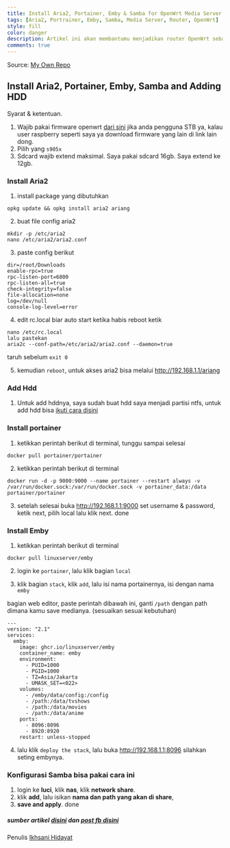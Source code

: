 ```yaml
---
title: Install Aria2, Portainer, Emby & Samba for OpenWrt Media Server
tags: [Aria2, Portrainer, Emby, Samba, Media Server, Router, OpenWrt]
style: fill
color: danger
description: Artikel ini akan membantumu menjadikan router OpenWrt sebagai server media streaming.
comments: true
---
```


Source: [My Own Repo](https://github.com/helmiau/openwrt-config/blob/main/others/aria2.md#install-aria2-portainer-emby-samba-and-adding-hdd)

## Install Aria2, Portainer, Emby, Samba and Adding HDD
Syarat & ketentuan.
1. Wajib pakai firmware openwrt [dari sini](https://github.com/ophub/amlogic-s9xxx-openwrt) jika anda pengguna STB ya, kalau user raspberry seperti saya ya download firmware yang lain di link lain dong.
2. Pilih yang ```s905x```
3. Sdcard wajib extend maksimal. Saya pakai sdcard 16gb. Saya extend ke 12gb.

### Install Aria2
1. install package yang dibutuhkan
```
opkg update && opkg install aria2 ariang
```
2. buat file config aria2
```
mkdir -p /etc/aria2
nano /etc/aria2/aria2.conf
```
3. paste config berikut
```
dir=/root/Downloads
enable-rpc=true
rpc-listen-port=6800
rpc-listen-all=true
check-integrity=false
file-allocation=none
log=/dev/null
console-log-level=error
```
4. edit rc.local biar auto start ketika habis reboot ketik
```
nano /etc/rc.local
lalu pastekan
aria2c --conf-path=/etc/aria2/aria2.conf --daemon=true
```
taruh sebelum ```exit 0```

5. kemudian ```reboot```, untuk akses aria2 bisa melalui http://192.168.1.1/ariang

### Add Hdd
1. Untuk add hddnya, saya sudah buat hdd saya menjadi partisi ntfs, untuk add hdd bisa [ikuti cara disini](https://openwrt.org/docs/guide-user/storage/writable_ntfs)

### Install portainer
1. ketikkan perintah berikut di terminal, tunggu sampai selesai
```
docker pull portainer/portainer
```
2. ketikkan perintah berikut di terminal
```
docker run -d -p 9000:9000 --name portainer --restart always -v /var/run/docker.sock:/var/run/docker.sock -v portainer_data:/data portainer/portainer
```
3. setelah selesai buka http://192.168.1.1:9000 set username & password, ketik next, pilih local lalu klik next. done

### Install Emby
1. ketikkan perintah berikut di terminal
```
docker pull linuxserver/emby
```
2. login ke ```portainer```, lalu klik bagian ```local```

4. klik bagian ```stack```, klik ```add```, lalu isi nama portainernya, isi dengan nama ```emby```

bagian web editor, paste perintah dibawah ini, ganti ```/path``` dengan path dimana kamu save medianya. (sesuaikan sesuai kebutuhan)

```
---
version: "2.1"
services:
  emby:
    image: ghcr.io/linuxserver/emby
    container_name: emby
    environment:
      - PUID=1000
      - PGID=1000
      - TZ=Asia/Jakarta
      - UMASK_SET=<022>
    volumes:
      - /emby/data/config:/config
      - /path:/data/tvshows
      - /path:/data/movies
      - /path:/data/anime
    ports:
      - 8096:8096
      - 8920:8920
    restart: unless-stopped
 ```

 4. lalu klik ```deploy the stack```, lalu buka http://192.168.1.1:8096 silahkan seting embynya.


### Konfigurasi Samba bisa pakai cara ini
 1. login ke **luci**, klik **nas**, klik **network share**.
 2. klik **add**, lalu isikan **nama dan path yang akan di share**,
 3. **save and apply**. done

##### sumber artikel [disini](https://pastebin.com/raw/pLV5TfM2) dan [post fb disini](https://web.facebook.com/groups/443024392562406/permalink/1535742596623908/?comment_id=1543673359164165&reply_comment_id=1543696952495139&notif_id=1616556449348108&ref=notif&notif_t=group_comment_mention)
Penulis [Ikhsani Hidayat](https://web.facebook.com/ikhsaanh)
